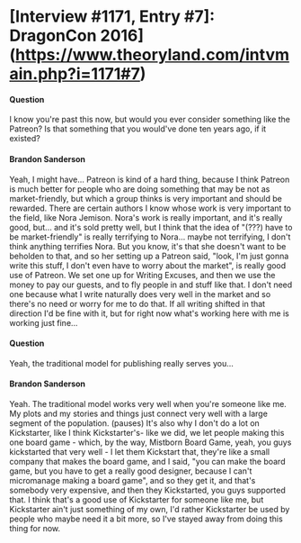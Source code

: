 # [Interview #1171, Entry #7]: DragonCon 2016](https://www.theoryland.com/intvmain.php?i=1171#7)

#### Question

I know you're past this now, but would you ever consider something like the Patreon? Is that something that you would've done ten years ago, if it existed?

#### Brandon Sanderson

Yeah, I might have... Patreon is kind of a hard thing, because I think Patreon is much better for people who are doing something that may be not as market-friendly, but which a group thinks is very important and should be rewarded. There are certain authors I know whose work is very important to the field, like Nora Jemison. Nora's work is really important, and it's really good, but... and it's sold pretty well, but I think that the idea of "(???) have to be market-friendly" is really terrifying to Nora... maybe not terrifying, I don't think anything terrifies Nora. But you know, it's that she doesn't want to be beholden to that, and so her setting up a Patreon said, "look, I'm just gonna write this stuff, I don't even have to worry about the market", is really good use of Patreon. We set one up for Writing Excuses, and then we use the money to pay our guests, and to fly people in and stuff like that. I don't need one because what I write naturally does very well in the market and so there's no need or worry for me to do that. If all writing shifted in that direction I'd be fine with it, but for right now what's working here with me is working just fine...

#### Question

Yeah, the traditional model for publishing really serves you...

#### Brandon Sanderson

Yeah. The traditional model works very well when you're someone like me. My plots and my stories and things just connect very well with a large segment of the population. (pauses) It's also why I don't do a lot on Kickstarter, like I think Kickstarter's- like we did, we let people making this one board game - which, by the way, Mistborn Board Game, yeah, you guys kickstarted that very well - I let them Kickstart that, they're like a small company that makes the board game, and I said, "you can make the board game, but you have to get a really good designer, because I can't micromanage making a board game", and so they get it, and that's somebody very expensive, and then they Kickstarted, you guys supported that. I think that's a good use of Kickstarter for someone like me, but Kickstarter ain't just something of my own, I'd rather Kickstarter be used by people who maybe need it a bit more, so I've stayed away from doing this thing for now.

